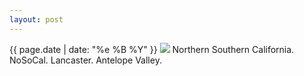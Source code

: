 ```yaml
---
layout: post
---
```


<p>
  <time>{{ page.date | date: "%e %B %Y" }}</time>
  <img src="https://s3.amazonaws.com/life.aaronjgreenberg.com/322.jpg">
  Northern Southern California. NoSoCal. Lancaster. Antelope Valley.
</p>
